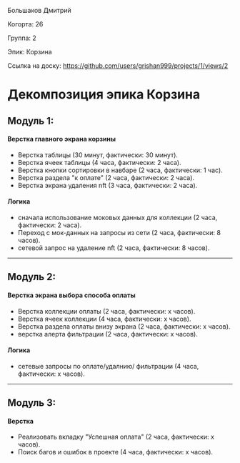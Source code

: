 Большаков Дмитрий

Когорта: 26

Группа: 2

Эпик: Корзина

Ссылка на доску: https://github.com/users/grishan999/projects/1/views/2

# Декомпозиция эпика Корзина

## Модуль 1:

#### Верстка главного экрана корзины

- Верстка таблицы (30 минут, фактически: 30 минут).
- Верстка ячеек таблицы (4 часа, фактически: 2 часа).
- Верстка кнопки сортировки в навбаре (2 часа, фактически: 1 час).
- Верстка раздела "к оплате" (2 часа, фактически: 2 часа).
- Верстка экрана удаления nft (3 часа, фактически: 2 часа).

#### Логика
- сначала использование моковых данных для коллекции (2 часа, фактически: 2 часа).
- Переход с мок-данных на запросы из сети (2 часа, фактически: 8 часов).
- сетевой запрос на удаление nft (2 часа, фактически: 8 часов).

_________________________________

## Модуль 2:

#### Верстка экрана выбора способа оплаты

- Верстка коллекции оплаты  (2 часа, фактически: х часов).
- Верстка ячеек коллекции (4 часа, фактически: х часов).
- Верстка раздела оплаты внизу экрана (2 часа, фактически: х часов).
- верстка алерта фильтрации (2 часа, фактически: х часов).

#### Логика
- сетевые запросы по оплате/удалнию/ фильтрации (4 часа, фактически: х часов).
___________________________________

## Модуль 3:

#### Верстка
- Реализовать вкладку "Успешная оплата" (2 часа, фактически: х часов).
- Поиск багов и ошибок в проекте (4 часа, фактически: х часов).

